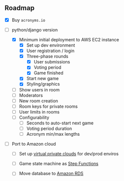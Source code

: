 ## Roadmap

- [x] Buy `acronyms.io`

- [ ] python/django version
  - [x] Minimum initial deployment to AWS EC2 instance
    - [x] Set up dev environment
    - [x] User registration / login
    - [x] Three-phase rounds
      - [x] User submissions
      - [x] Voting period
      - [x] Game finished
    - [x] Start new game
    - [x] Styling/graphics
  - [ ] Show users in room
  - [ ] Moderators
  - [ ] New room creation
  - [ ] Room keys for private rooms
  - [ ] User limits in rooms
  - [ ] Configurability
    - [ ] Seconds to auto-start next game
    - [ ] Voting period duration
    - [ ] Acronym min/max lengths

- [ ] Port to Amazon cloud
  - [ ] Set up [virtual private clouds](https://docs.aws.amazon.com/vpc/latest/userguide/what-is-amazon-vpc.html) for dev/prod enviros
  - [ ] Game state machine as [Step Functions](https://aws.amazon.com/step-functions/)
  - [ ] Move database to [Amazon RDS](https://aws.amazon.com/rds/)

